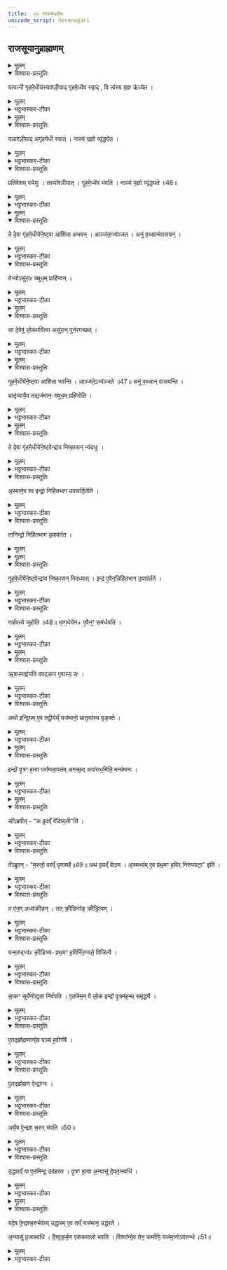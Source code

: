 ```yaml
---
title:  ०७ साकमेधशेषः
unicode_script: devanagari
---
```




## राजसूयानुब्राह्मणम्‌

<details><summary>मूलम्</summary>

यत्पत्नी॑ गृहमे॒धीय॑स्याश्ञी॒यात् ।
गृ॒ह॒मे॒ध्ये॑व स्या᳚त् ।
वि त्व॑स्य य॒ज्ञ ऋ॑ध्येत ।
</details>

<details open><summary>विश्वास-प्रस्तुतिः</summary>

यत्पत्नी॑ गृहमे॒धीय॑स्याश्ञी॒याद् गृहमे॒ध्ये॑व स्या॒द् ,
वि त्व॑स्य य॒ज्ञ ऋ॑ध्येत ।
</details>

<details><summary>मूलम्</summary>

यत्पत्नी॑ गृहमे॒धीय॑स्याश्ञी॒याद् गृहमे॒ध्ये॑व स्या॒द् ,
वि त्व॑स्य य॒ज्ञ ऋ॑ध्येत ।
</details>

<details><summary>भट्टभास्कर-टीका</summary>

1 यत्पत्नीत्यादि ॥ गृहमेधीयस्य पत्न्या अशने यजमानो गृहमेधी भवत्येव, किन्तु अस्य यज्ञो व्यृद्ध्येत ऋद्धिहीनस्स्यात् ।
</details>


<details><summary>मूलम्</summary>

यन्नाश्ञी॒यात् ।
अगृ॑हमेधी स्यात् ।
</details>

<details open><summary>विश्वास-प्रस्तुतिः</summary>

यन्नाश्ञी॒याद् अगृ॑हमेधी स्यात् ।
नास्य॑ य॒ज्ञो व्यृ॑द्ध्येत ।
</details>

<details><summary>मूलम्</summary>

यन्नाश्ञी॒याद् अगृ॑हमेधी स्यात् ।
नास्य॑ य॒ज्ञो व्यृ॑द्ध्येत ।
</details>

<details><summary>भट्टभास्कर-टीका</summary>

अथ, यदिपत्नीनाश्नीयात् अगृहमेधीस्यात्गृहमेधीयजमानोनस्यात् । नित्ययोगेमतुप्, ततोनञ्समासः । यज्ञव्यृद्धिस्तुनभवत्येव ।
</details>

<details open><summary>विश्वास-प्रस्तुतिः</summary>

प्रति॑वेशम् पचेयुः ।
तस्या᳚श्ञीयात् ।
गृ॒ह॒मे॒ध्ये॑व भ॑वति ।
नास्य॑ य॒ज्ञो व्यृ॑द्ध्यते ॥46॥
</details>

<details><summary>मूलम्</summary>

प्रति॑वेशम् पचेयुः ।
तस्या᳚श्ञीयात् ।
गृ॒ह॒मे॒ध्ये॑व भ॑वति ।
नास्य॑ य॒ज्ञो व्यृ॑द्ध्यते ॥46॥
</details>

<details><summary>भट्टभास्कर-टीका</summary>

तस्माद्दोषद्वयनिवृत्तयेप्रतिवेशं पचेयुः तत्संयुक्तं  पाकान्तरं  सर्वात्थं कुर्युः । गतमन्यत् ॥
</details>


<details><summary>मूलम्</summary>

ते दे॒वा गृ॑हमे॒धीये॑ने॒ष्ट्वा ।
आशि॑ता अभवन् ।
</details>

<details open><summary>विश्वास-प्रस्तुतिः</summary>

ते दे॒वा गृ॑हमे॒धीये॑ने॒ष्ट्वा आशि॑ता अभवन् ।
आञ्ज॑ता॒भ्य॑ञ्जत ।
अनु॑ व॒थ्सान॑वासयन् ।
</details>

<details><summary>मूलम्</summary>

ते दे॒वा गृ॑हमे॒धीये॑ने॒ष्ट्वा आशि॑ता अभवन् ।
आञ्ज॑ता॒भ्य॑ञ्जत ।
अनु॑ व॒थ्सान॑वासयन् ।
</details>

<details><summary>भट्टभास्कर-टीका</summary>

2 तेदेवा इत्यादि  ॥ गृहमेधीयेनेष्ट्वा अञ्जनाभ्यञ्जनेकृत्वा अनन्तरं तत्र  वत्सानन्ववासयन्नित्येके । मातृभिस्सहवत्सान्वासयन्तीत्यन्ये । 'तृतीयार्थे' इत्यहोकर्मप्रवचनयित्वम् ।
</details>

<details open><summary>विश्वास-प्रस्तुतिः</summary>

तेभ्योऽसु॑रा॒ᳵ ख्षुध॒म् प्राहि॑ण्वन् ।
</details>

<details><summary>मूलम्</summary>

तेभ्योऽसु॑रा॒ᳵ ख्षुध॒म् प्राहि॑ण्वन् ।
</details>

<details><summary>भट्टभास्कर-टीका</summary>

तेभ्य इत्यादि  । अत्रान्तरे असुरादेवेभ्यः क्षुधं प्राहिण्वन्प्रेषितवन्तः ।
</details>


<details><summary>मूलम्</summary>

सा दे॒वेषु॑ लो॒कमवि॑त्वा ।
असु॑रा॒न्पुन॑रगच्छत् ।
</details>

<details open><summary>विश्वास-प्रस्तुतिः</summary>

सा दे॒वेषु॑ लो॒कमवि॑त्वा असु॑रा॒न् पुन॑रगच्छत् ।
</details>

<details><summary>मूलम्</summary>

सा दे॒वेषु॑ लो॒कमवि॑त्वा असु॑रा॒न् पुन॑रगच्छत् ।
</details>

<details><summary>भट्टभास्कर-टीका</summary>

साक्षुत्देवेषु लोकं  अवकाशं  अवित्वा अलब्ध्वापनरपि असुरानेव अगच्छत्गृहमेधीयानुभावेन ।
</details>


<details><summary>मूलम्</summary>

गृ॒ह॒मे॒धीये॑ने॒ष्ट्वा ।
आशि॑ता भवन्ति ।
</details>

<details open><summary>विश्वास-प्रस्तुतिः</summary>

गृ॒ह॒मे॒धीये॑ने॒ष्ट्वा आशि॑ता भवन्ति ।
आञ्ज॑ते॒ऽभ्य॑ञ्जते ॥47॥
अनु॑ व॒थ्सान् वा॑सयन्ति ।

भ्रातृ॑व्यायै॒व तद्यज॑मानः॒ ख्षुध॒म् प्रहि॑णोति ।
</details>

<details><summary>मूलम्</summary>

गृ॒ह॒मे॒धीये॑ने॒ष्ट्वा आशि॑ता भवन्ति ।
आञ्ज॑ते॒ऽभ्य॑ञ्जते ॥47॥
अनु॑ व॒थ्सान् वा॑सयन्ति ।

भ्रातृ॑व्यायै॒व तद्यज॑मानः॒ ख्षुध॒म् प्रहि॑णोति ।
</details>

<details><summary>भट्टभास्कर-टीका</summary>

तस्माद्गृहमेधीयेनेत्यादिविधिः ।  एवमनेन कर्मणा भ्रातृव्यायैव यजमानेन क्षुत्प्रहिताभवति॥
</details>


<details><summary>मूलम्</summary>

ते दे॒वा गृ॑हमे॒धीये॑ने॒ष्ट्वा  ।
इन्द्रा॑य निष्का॒सन्न्य॑दधुः ।
</details>

<details open><summary>विश्वास-प्रस्तुतिः</summary>

ते दे॒वा गृ॑हमे॒धीये॑ने॒ष्ट्वेन्द्रा॑य निष्का॒सन् न्य॑दधुः ।
</details>

<details><summary>मूलम्</summary>

ते दे॒वा गृ॑हमे॒धीये॑ने॒ष्ट्वेन्द्रा॑य निष्का॒सन् न्य॑दधुः ।
</details>

<details><summary>भट्टभास्कर-टीका</summary>

3 तेदेवा इत्यादि  ॥ निष्कासं  पचनस्थालीलग्नं  क्षामकार्षं  तमुद्धृत्यइन्द्रायन्यदधुः ।
</details>

<details open><summary>विश्वास-प्रस्तुतिः</summary>

अ॒स्माने॒व श्व इन्द्रो॒ निहि॑तभाग उपावर्ति॒तेति॑ ।
</details>

<details><summary>मूलम्</summary>

अ॒स्माने॒व श्व इन्द्रो॒ निहि॑तभाग उपावर्ति॒तेति॑ ।
</details>

<details><summary>भट्टभास्कर-टीका</summary>

केनाभिप्रायेणेत्याह- निहितभागत्वात् अस्मानैव श्व इन्द्र उपावर्तिता अवश्यमेवश्वआगन्ताईति । अनेनाभिप्रायेण निष्कासं  इन्द्रार्थं  न्यदधुः ।
</details>

<details open><summary>विश्वास-प्रस्तुतिः</summary>

तानिन्द्रो॒ निहि॑तभाग उ॒पाव॑र्तत ।
</details>

<details><summary>मूलम्</summary>

तानिन्द्रो॒ निहि॑तभाग उ॒पाव॑र्तत ।
</details>


<details><summary>मूलम्</summary>

गृ॒ह॒मे॒धीये॑ने॒ष्ट्वा ।
इन्द्रा॑य निष्का॒सन्निद॑ध्यात् ।
</details>

<details open><summary>विश्वास-प्रस्तुतिः</summary>

गृ॒ह॒मे॒धीये॑ने॒ष्ट्वेन्द्रा॑य निष्का॒सन् निद॑ध्यात् ।
इन्द्र॑ ए॒वैन॒न्निहि॑तभाग उ॒पाव॑र्तते ।
</details>

<details><summary>मूलम्</summary>

गृ॒ह॒मे॒धीये॑ने॒ष्ट्वेन्द्रा॑य निष्का॒सन् निद॑ध्यात् ।
इन्द्र॑ ए॒वैन॒न्निहि॑तभाग उ॒पाव॑र्तते ।
</details>

<details><summary>भट्टभास्कर-टीका</summary>

इन्द्रोपि निहितभागत्वादेव उत्तरेद्युः उपावर्तत । तस्मात्  - गृहमेधीयेनेत्यादिविधिः ॥
</details>

<details open><summary>विश्वास-प्रस्तुतिः</summary>

गार्ह॑पत्ये जुहोति ॥48॥
भा॒ग॒धेये॑न+ ए॒वैन॒ꣳ॒ सम॑र्धयति ।
</details>

<details><summary>मूलम्</summary>

गार्ह॑पत्ये जुहोति ॥48॥
भा॒ग॒धेये॑न+ ए॒वैन॒ꣳ॒ सम॑र्धयति ।
</details>

<details><summary>भट्टभास्कर-टीका</summary>

4 गार्हपत्येजुहोतिनिष्कासम् ।
</details>


<details><summary>मूलम्</summary>

ऋ॒ष॒भमाह्व॑यति ।
व॒ष॒ट्का॒र ए॒वास्य॒ सः ।
</details>

<details open><summary>विश्वास-प्रस्तुतिः</summary>

ऋ॒ष॒भमाह्व॑यति वषट्का॒र ए॒वास्य॒ सः ।
</details>

<details><summary>मूलम्</summary>

ऋ॒ष॒भमाह्व॑यति वषट्का॒र ए॒वास्य॒ सः ।
</details>

<details><summary>भट्टभास्कर-टीका</summary>

ऋषभमित्यादि ॥ 'ऋषभ एहि' इति । अथ आहूतस्य अस्य स एवास्यहोमस्य वषट्कारः ।

तस्मात्  तस्मिन्नुदिते जुहोतीति गम्यते ।
</details>

<details open><summary>विश्वास-प्रस्तुतिः</summary>

अथो॑ इन्द्रि॒यम् ए॒व तद्वी॒र्यय्ँ यज॑मानो॒ भ्रातृव्य॑स्य वृङ्क्ते ।
</details>

<details><summary>मूलम्</summary>

अथो॑ इन्द्रि॒यम् ए॒व तद्वी॒र्यय्ँ यज॑मानो॒ भ्रातृव्य॑स्य वृङ्क्ते ।
</details>

<details><summary>भट्टभास्कर-टीका</summary>

अथो अपिच भ्रातृव्यस्यइन्द्रियं  वीर्यं  च यजमानो वृङ्क्ते वर्जयति । इन्द्रवीर्यवृषभरवाश्रयात् ॥
</details>


<details><summary>मूलम्</summary>

इन्द्रो॑ वृ॒त्रꣳ ह॒त्वा ।
परा᳚म्परा॒वत॑मगच्छत् ।
अपा॑राध॒मिति॒ मन्य॑मानः ।
</details>

<details open><summary>विश्वास-प्रस्तुतिः</summary>

इन्द्रो॑ वृ॒त्रꣳ ह॒त्वा  परा᳚म्परा॒वत॑म् अगच्छ॒द् अपा॑राध॒मिति॒ मन्य॑मानः ।
</details>

<details><summary>मूलम्</summary>

इन्द्रो॑ वृ॒त्रꣳ ह॒त्वा  परा᳚म्परा॒वत॑म् अगच्छ॒द् अपा॑राध॒मिति॒ मन्य॑मानः ।
</details>

<details><summary>भट्टभास्कर-टीका</summary>

5 इन्द्रोवृत्रमित्यादि ॥ परां  परावतं  परागतं  दूरतरं  देशं  अगच्छत्अपारधमहं  वाया इति अपाराधमिति मन्यमानः पुनरपि वृत्रभयात्दूरतरं  गतइति ।
</details>


<details><summary>मूलम्</summary>

सो᳚ऽब्रवीत् ।
क इ॒दव्ँवे॑दिष्य॒तीति॑।
</details>

<details open><summary>विश्वास-प्रस्तुतिः</summary>

सो᳚ऽब्रवीत्  - "क इ॒दव्ँ वे॑दिष्य॒ती"ति॑ ।
</details>

<details><summary>मूलम्</summary>

सो᳚ऽब्रवीत्  - "क इ॒दव्ँ वे॑दिष्य॒ती"ति॑ ।
</details>

<details><summary>भट्टभास्कर-टीका</summary>

अथेन्द्रो मरुतां  सन्निधौ अब्रवीत्बिभीमो वयं  अथइदानीं  वृत्रो  जीवति उत मृत इति ।

इदमित्थं  कोवेदिष्यतिज्ञास्यतिवेदितुं  समर्थः कइति ।
</details>

<details open><summary>विश्वास-प्रस्तुतिः</summary>

ते᳚ऽब्रुवन् - "म॒रुतो॒ वर॑व्ँ वृणामहै॥49॥
अथ॑ व॒यव्ँ वे॑दाम ।  अ॒स्मभ्य॑म् ए॒व प्र॑थ॒मꣳ ह॒विर् निरु॑प्याता॒" इति॑ ।
</details>

<details><summary>मूलम्</summary>

ते᳚ऽब्रुवन् - "म॒रुतो॒ वर॑व्ँ वृणामहै॥49॥
अथ॑ व॒यव्ँ वे॑दाम ।  अ॒स्मभ्य॑म् ए॒व प्र॑थ॒मꣳ ह॒विर् निरु॑प्याता॒" इति॑ ।
</details>

<details><summary>भट्टभास्कर-टीका</summary>

अथमरुतोऽब्रुवन्वयं  वरं  कंचित्वृणामहे तं  यदिलभेमहि ।
अथवयमेवइदं  वेदामज्ञातुं समर्थाइति । लोटि'आडुत्तमस्य'  इत्याडागमः ।
कः पुनः सइति चेत्  अस्मभ्यमेवप्रथमं  प्रधानहविर्भ्यः प्रागेव अस्मदीयं  हविर्निरुप्यातै निरूप्येत इति अयमस्माकं  वर  इति । 'उपसं  वादाशङ्कयोश्च' इति लेटि'वैतोऽन्यत्र' इत्यैकारः ।
</details>

<details open><summary>विश्वास-प्रस्तुतिः</summary>

त ए॑न॒म् अध्य॑क्रीडन् ।
तत् क्री॒डिना᳚ङ् क्रीडि॒त्वम् ।
</details>

<details><summary>मूलम्</summary>

त ए॑न॒म् अध्य॑क्रीडन् ।
तत् क्री॒डिना᳚ङ् क्रीडि॒त्वम् ।
</details>

<details><summary>भट्टभास्कर-टीका</summary>

अथेन्द्रेणतथाऽभ्यनुज्ञातेमरुतएनमध्यक्रीडन्एनमधिष्ठायक्रीडितवन्तः । ततोमृतइत्यजानन्निति ।
</details>

<details open><summary>विश्वास-प्रस्तुतिः</summary>

यन्म॒रुद्भ्य॑ᳵ क्री॒डिभ्य॑ᳶ प्रथ॒मꣳ ह॒विर्नि॑रु॒प्यते॒ विजि॑त्यै ।
</details>

<details><summary>मूलम्</summary>

यन्म॒रुद्भ्य॑ᳵ क्री॒डिभ्य॑ᳶ प्रथ॒मꣳ ह॒विर्नि॑रु॒प्यते॒ विजि॑त्यै ।
</details>

<details><summary>भट्टभास्कर-टीका</summary>

तस्मात्  क्रीडिभ्योमरुद्भ्यः प्रथमं  हविर्निर्वापोविजयायभवति ॥
</details>

<details open><summary>विश्वास-प्रस्तुतिः</summary>

सा॒कꣳ सूर्ये॑णोद्य॒ता निर्व॑पति ।
ए॒तस्मि॒न् वै लो॒क इन्द्रो॑ वृ॒त्रम॑ह॒न्थ् समृ॑द्ध्यै ।
</details>

<details><summary>मूलम्</summary>

सा॒कꣳ सूर्ये॑णोद्य॒ता निर्व॑पति ।
ए॒तस्मि॒न् वै लो॒क इन्द्रो॑ वृ॒त्रम॑ह॒न्थ् समृ॑द्ध्यै ।
</details>

<details><summary>भट्टभास्कर-टीका</summary>

6 साकमित्यादि ॥ गतम् ॥ लोकेअवकाशेयदुदयकालेइन्द्रोवृत्रं  हतवान् ।   तस्मात्  तत्र  निर्वापोऽस्यसमृद्ध्यैभवति ॥
</details>

<details open><summary>विश्वास-प्रस्तुतिः</summary>

ए॒तद्ब्रा᳚ह्मणान्ये॒व पञ्च॑ ह॒वीꣳषि॑ ।
</details>

<details><summary>मूलम्</summary>

ए॒तद्ब्रा᳚ह्मणान्ये॒व पञ्च॑ ह॒वीꣳषि॑ ।
</details>

<details><summary>भट्टभास्कर-टीका</summary>

7  एतत्ब्राह्मणान्येवेत्यादि ॥ अनन्तरोदितवैश्वदेवादि ब्राह्मणोत्पन्नान्येव पञ्च हवींषि  आग्नेयादीनि पौष्णान्तानि अत्रापि कर्तव्यानि ।
</details>

<details open><summary>विश्वास-प्रस्तुतिः</summary>

ए॒तद्ब्रा᳚ह्मण ऐन्द्रा॒ग्नः ।
</details>

<details><summary>मूलम्</summary>

ए॒तद्ब्रा᳚ह्मण ऐन्द्रा॒ग्नः ।
</details>

<details><summary>भट्टभास्कर-टीका</summary>

अथतदनन्तरवरुणप्रघासब्राह्मणविहितोयऐन्द्राग्नः स एवात्रापिषष्ठं  हविः ।
</details>

<details open><summary>विश्वास-प्रस्तुतिः</summary>

अथै॒ष ऐ॒न्द्रश् च॒रुर् भ॑वति ॥50॥
</details>

<details><summary>मूलम्</summary>

अथै॒ष ऐ॒न्द्रश् च॒रुर् भ॑वति ॥50॥
</details>

<details><summary>भट्टभास्कर-टीका</summary>

अथसप्तमादिविधीयतेएन्द्रश्चरुः सप्तमः ॥
</details>

<details open><summary>विश्वास-प्रस्तुतिः</summary>

उ॒द्धारव्ँ वा ए॒तमिन्द्र॒ उद॑हरत ।
वृ॒त्रꣳ ह॒त्वा अ॒न्यासु॑ दे॒वता॒स्वधि॑ ।
</details>

<details><summary>मूलम्</summary>

उ॒द्धारव्ँ वा ए॒तमिन्द्र॒ उद॑हरत ।
वृ॒त्रꣳ ह॒त्वा अ॒न्यासु॑ दे॒वता॒स्वधि॑ ।
</details>

<details><summary>भट्टभास्कर-टीका</summary>

8 उद्धारं  वा इत्यादि  ॥ इन्द्रोवृत्रं  हत्वा अन्यासुदेवतास्वधि । उपरिऐश्वर्येवा अधिशब्दः । यथा- अधिपञ्चालेषु ब्रह्मदत्तइति । तद्विषयैश्वर्यनिमित्तोयउद्धारः आत्मनउच्छ्रायः तं एतं  अनेनचरुणाउदहरत ।
</details>


<details><summary>मूलम्</summary>

यदे॒ष ऐ॒न्द्रश् च॒रुर्भव॑ति ।
उ॒द्धा॒रमे॒व तय्ँयज॑मान॒ उद्ध॑रते ।
</details>

<details open><summary>विश्वास-प्रस्तुतिः</summary>

यदे॒ष ऐ॒न्द्रश्च॒रुर्भव॑त्य् उद्धा॒रम् ए॒व तय्ँ यज॑मान॒ उद्ध॑रते ।

अ॒न्यासु॑ प्र॒जास्वधि॑ ।
वै॒श्व॒क॒र्म॒ण एक॑कपालो भवति ।
विश्वा᳚न्ये॒व तेन॒ कर्मा॑णि॒ यज॑मा॒नोऽव॑रुन्धे ॥51॥
</details>

<details><summary>मूलम्</summary>

यदे॒ष ऐ॒न्द्रश्च॒रुर्भव॑त्य् उद्धा॒रम् ए॒व तय्ँ यज॑मान॒ उद्ध॑रते ।

अ॒न्यासु॑ प्र॒जास्वधि॑ ।
वै॒श्व॒क॒र्म॒ण एक॑कपालो भवति ।
विश्वा᳚न्ये॒व तेन॒ कर्मा॑णि॒ यज॑मा॒नोऽव॑रुन्धे ॥51॥
</details>

<details><summary>भट्टभास्कर-टीका</summary>

यदेष इत्यादि  । गतम् । वैश्वकर्मणएककपालोऽष्टमः ॥

 इति षष्ठे सप्तमः ॥

</details>

